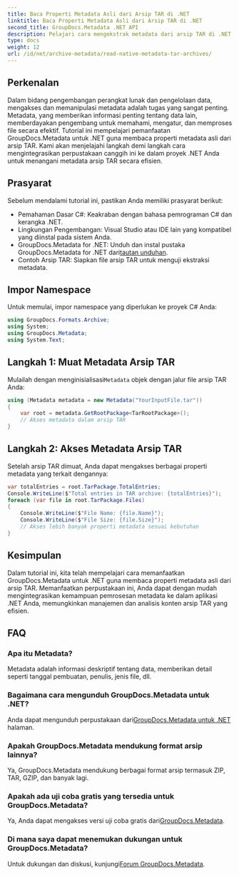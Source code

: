 ```yaml
---
title: Baca Properti Metadata Asli dari Arsip TAR di .NET
linktitle: Baca Properti Metadata Asli dari Arsip TAR di .NET
second_title: GroupDocs.Metadata .NET API
description: Pelajari cara mengekstrak metadata dari arsip TAR di .NET menggunakan GroupDocs.Metadata. Tutorial ini memandu Anda melalui proses langkah demi langkah.
type: docs
weight: 12
url: /id/net/archive-metadata/read-native-metadata-tar-archives/
---
```

## Perkenalan
Dalam bidang pengembangan perangkat lunak dan pengelolaan data, mengakses dan memanipulasi metadata adalah tugas yang sangat penting. Metadata, yang memberikan informasi penting tentang data lain, memberdayakan pengembang untuk memahami, mengatur, dan memproses file secara efektif. Tutorial ini mempelajari pemanfaatan GroupDocs.Metadata untuk .NET guna membaca properti metadata asli dari arsip TAR. Kami akan menjelajahi langkah demi langkah cara mengintegrasikan perpustakaan canggih ini ke dalam proyek .NET Anda untuk menangani metadata arsip TAR secara efisien.
## Prasyarat
Sebelum mendalami tutorial ini, pastikan Anda memiliki prasyarat berikut:
- Pemahaman Dasar C#: Keakraban dengan bahasa pemrograman C# dan kerangka .NET.
- Lingkungan Pengembangan: Visual Studio atau IDE lain yang kompatibel yang diinstal pada sistem Anda.
-  GroupDocs.Metadata for .NET: Unduh dan instal pustaka GroupDocs.Metadata for .NET dari[tautan unduhan](https://releases.groupdocs.com/metadata/net/).
- Contoh Arsip TAR: Siapkan file arsip TAR untuk menguji ekstraksi metadata.

## Impor Namespace
Untuk memulai, impor namespace yang diperlukan ke proyek C# Anda:
```csharp
using GroupDocs.Formats.Archive;
using System;
using GroupDocs.Metadata;
using System.Text;
```
## Langkah 1: Muat Metadata Arsip TAR
 Mulailah dengan menginisialisasi`Metadata` objek dengan jalur file arsip TAR Anda:
```csharp
using (Metadata metadata = new Metadata("YourInputFile.tar"))
{
    var root = metadata.GetRootPackage<TarRootPackage>();
    // Akses metadata dalam arsip TAR
}
```
## Langkah 2: Akses Metadata Arsip TAR
Setelah arsip TAR dimuat, Anda dapat mengakses berbagai properti metadata yang terkait dengannya:
```csharp
var totalEntries = root.TarPackage.TotalEntries;
Console.WriteLine($"Total entries in TAR archive: {totalEntries}");
foreach (var file in root.TarPackage.Files)
{
    Console.WriteLine($"File Name: {file.Name}");
    Console.WriteLine($"File Size: {file.Size}");
    // Akses lebih banyak properti metadata sesuai kebutuhan
}
```

## Kesimpulan
Dalam tutorial ini, kita telah mempelajari cara memanfaatkan GroupDocs.Metadata untuk .NET guna membaca properti metadata asli dari arsip TAR. Memanfaatkan perpustakaan ini, Anda dapat dengan mudah mengintegrasikan kemampuan pemrosesan metadata ke dalam aplikasi .NET Anda, memungkinkan manajemen dan analisis konten arsip TAR yang efisien.

## FAQ
### Apa itu Metadata?
Metadata adalah informasi deskriptif tentang data, memberikan detail seperti tanggal pembuatan, penulis, jenis file, dll.
### Bagaimana cara mengunduh GroupDocs.Metadata untuk .NET?
 Anda dapat mengunduh perpustakaan dari[GroupDocs.Metadata untuk .NET](https://releases.groupdocs.com/metadata/net/) halaman.
### Apakah GroupDocs.Metadata mendukung format arsip lainnya?
Ya, GroupDocs.Metadata mendukung berbagai format arsip termasuk ZIP, TAR, GZIP, dan banyak lagi.
### Apakah ada uji coba gratis yang tersedia untuk GroupDocs.Metadata?
 Ya, Anda dapat mengakses versi uji coba gratis dari[GroupDocs.Metadata](https://releases.groupdocs.com/).
### Di mana saya dapat menemukan dukungan untuk GroupDocs.Metadata?
 Untuk dukungan dan diskusi, kunjungi[Forum GroupDocs.Metadata](https://forum.groupdocs.com/c/metadata/14).